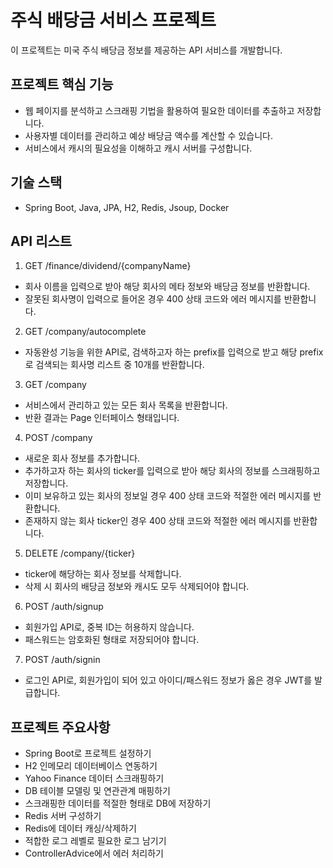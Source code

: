 # 주식 배당금 서비스 프로젝트

이 프로젝트는 미국 주식 배당금 정보를 제공하는 API 서비스를 개발합니다.

## 프로젝트 핵심 기능

- 웹 페이지를 분석하고 스크래핑 기법을 활용하여 필요한 데이터를 추출하고 저장합니다.
- 사용자별 데이터를 관리하고 예상 배당금 액수를 계산할 수 있습니다.
- 서비스에서 캐시의 필요성을 이해하고 캐시 서버를 구성합니다.

## 기술 스택

- Spring Boot, Java, JPA, H2, Redis, Jsoup, Docker

## API 리스트

1) GET /finance/dividend/{companyName}

- 회사 이름을 입력으로 받아 해당 회사의 메타 정보와 배당금 정보를 반환합니다.
- 잘못된 회사명이 입력으로 들어온 경우 400 상태 코드와 에러 메시지를 반환합니다.

2) GET /company/autocomplete

- 자동완성 기능을 위한 API로, 검색하고자 하는 prefix를 입력으로 받고 해당 prefix로 검색되는 회사명 리스트 중 10개를 반환합니다.

3) GET /company

- 서비스에서 관리하고 있는 모든 회사 목록을 반환합니다.
- 반환 결과는 Page 인터페이스 형태입니다.

4) POST /company

- 새로운 회사 정보를 추가합니다.
- 추가하고자 하는 회사의 ticker를 입력으로 받아 해당 회사의 정보를 스크래핑하고 저장합니다.
- 이미 보유하고 있는 회사의 정보일 경우 400 상태 코드와 적절한 에러 메시지를 반환합니다.
- 존재하지 않는 회사 ticker인 경우 400 상태 코드와 적절한 에러 메시지를 반환합니다.

5) DELETE /company/{ticker}

- ticker에 해당하는 회사 정보를 삭제합니다.
- 삭제 시 회사의 배당금 정보와 캐시도 모두 삭제되어야 합니다.

6) POST /auth/signup

- 회원가입 API로, 중복 ID는 허용하지 않습니다.
- 패스워드는 암호화된 형태로 저장되어야 합니다.

7) POST /auth/signin

- 로그인 API로, 회원가입이 되어 있고 아이디/패스워드 정보가 옳은 경우 JWT를 발급합니다.

## 프로젝트 주요사항

- Spring Boot로 프로젝트 설정하기
- H2 인메모리 데이터베이스 연동하기
- Yahoo Finance 데이터 스크래핑하기
- DB 테이블 모델링 및 연관관계 매핑하기
- 스크래핑한 데이터를 적절한 형태로 DB에 저장하기
- Redis 서버 구성하기
- Redis에 데이터 캐싱/삭제하기
- 적합한 로그 레벨로 필요한 로그 남기기
- ControllerAdvice에서 에러 처리하기
